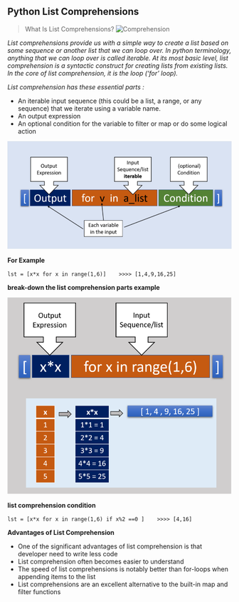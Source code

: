 ## Python List Comprehensions

> What Is List Comprehensions?
![Comprehension](Comprehension.jpg)

*List comprehensions provide us with a simple way to create a list based on some sequence or another list that we can loop over. In python terminology, anything that we can loop over is called iterable. At its most basic level, list comprehension is a syntactic construct for creating lists from existing lists. In the core of list comprehension, it is the loop (‘for’ loop).*

*List comprehension has these essential parts :*

- An iterable input sequence (this could be a list, a range, or any sequence) that we iterate using a variable name.
- An output expression
- An optional condition for the variable to filter or map or do some logical action

![Comprehension](1_T7fcl8wIqlSrO9z6WcHE1g.png)


**For Example**
```
lst = [x*x for x in range(1,6)]    >>>> [1,4,9,16,25]
```

**break-down the list comprehension parts example**

![Comprehension](1_JtwtZPtmguABcRkayV-WIw.png)


**list comprehension condition**

```
lst = [x*x for x in range(1,6) if x%2 ==0 ]    >>>> [4,16]
```



**Advantages of List Comprehension**
* One of the significant advantages of list comprehension is that developer need to write less code
* List comprehension often becomes easier to understand
* The speed of list comprehensions is notably better than for-loops when appending items to the list
* List comprehensions are an excellent alternative to the built-in map and filter functions